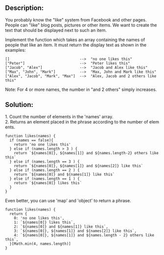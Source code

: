 ## Description:

You probably know the "like" system from Facebook and other pages. People can "like" blog posts, pictures or other items. We want to create the text that should be displayed next to such an item.

Implement the function which takes an array containing the names of people that like an item. It must return the display text as shown in the examples:

```
[]                                -->  "no one likes this"
["Peter"]                         -->  "Peter likes this"
["Jacob", "Alex"]                 -->  "Jacob and Alex like this"
["Max", "John", "Mark"]           -->  "Max, John and Mark like this"
["Alex", "Jacob", "Mark", "Max"]  -->  "Alex, Jacob and 2 others like this"
```

Note: For 4 or more names, the number in "and 2 others" simply increases.

## Solution:

1\. Count the number of elements in the 'names' array.  
2. Returns an element placed in the phrase according to the number of elements.

```
function likes(names) {
  if (names == false){
    return 'no one likes this'
  } else if (names.length > 3 ) {
    return `${names[0]}, ${names[1]} and ${names.length-2} others like this`
  } else if (names.length == 3 ) {
    return `${names[0]}, ${names[1]} and ${names[2]} like this`
  } else if (names.length == 2 ) {
    return `${names[0]} and ${names[1]} like this`
  } else if (names.length == 1 ) {
    return `${names[0]} likes this`
  }
}
```

Even better, you can use 'map' and 'object' to return a phrase.

```
function likes(names) {
  return {
    0: 'no one likes this',
    1: `${names[0]} likes this`, 
    2: `${names[0]} and ${names[1]} like this`, 
    3: `${names[0]}, ${names[1]} and ${names[2]} like this`, 
    4: `${names[0]}, ${names[1]} and ${names.length - 2} others like this`, 
  }[Math.min(4, names.length)]
}
```